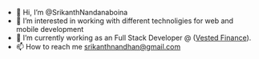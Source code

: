 - 👋 Hi, I’m @SrikanthNandanaboina
- 👀 I’m interested in working with different technoligies for web and mobile development
- 🌱 I’m currently working as an Full Stack Developer @ ([Vested Finance](https://vestedfinance.com/)).
- 📫 How to reach me srikanthnandhan@gmail.com

